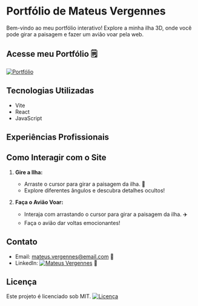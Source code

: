 # Portfólio de Mateus Vergennes

Bem-vindo ao meu portfólio interativo! Explore a minha ilha 3D, onde você pode girar a paisagem e fazer um avião voar pela web.

## Acesse meu Portfólio 🗒️

[![Portfólio](https://img.shields.io/badge/Portf%C3%B3lio-Acesse%20Aqui-brightgreen)](https://mateusvergennes-portfolio.com/)

## Tecnologias Utilizadas

- Vite
- React
- JavaScript

## Experiências Profissionais

## Como Interagir com o Site

1. **Gire a Ilha:**
   - Arraste o cursor para girar a paisagem da ilha. 🔄
   - Explore diferentes ângulos e descubra detalhes ocultos!

2. **Faça o Avião Voar:**
   - Interaja com arrastando o cursor para girar a paisagem da ilha. ✈️
   - Faça o avião dar voltas emocionantes!

## Contato

- Email: mateus.vergennes@email.com 📧
- LinkedIn: [![Mateus Vergennes](https://img.shields.io/badge/LinkedIn-Connect-blue)](https://www.linkedin.com/in/mateusvergennes/) 💼

## Licença

Este projeto é licenciado sob MIT. [![Licença](https://img.shields.io/badge/License-MIT-blue)](LICENSE)
